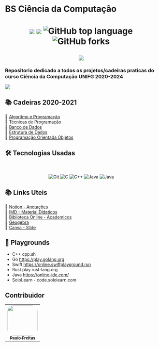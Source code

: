 # BS Ciência da Computação

<h1 align="center">
<img src="https://img.shields.io/static/v1?label=CCO&message=Banco-de-dados&color=ff6347&style&logo=ghost"/>
<img src="https://img.shields.io/github/license/mashape/apistatus.svg"/>
<img alt="GitHub top language" src="https://img.shields.io/github/languages/top/paulofreitas-py/BS-Ciencia-da-Computacao">
<img alt="GitHub forks" src="https://img.shields.io/github/forks/paulofreitas-py/BS-Ciencia-da-Computacao?style=social">
</h1>

<h2 align="center">
  <img src="https://paulofreitasdev.files.wordpress.com/2021/05/intro.png">
</h2>

### Repositorio dedicado a todos os projetos/cadeiras praticas do curso Ciência da Computação UNIFG 2020-2024

<img src="https://paulofreitasdev.files.wordpress.com/2021/05/intro2.png">

## 📚 Cadeiras 2020-2021

🔖 [Algoritmo e Programação](https://github.com/paulofreitas-py/BS-Ciencia-da-Computacao/tree/main/cco1-Algoritmo-e-Programacao)<br>
🔖 [Técnicas de Programação](https://github.com/paulofreitas-py/BS-Ciencia-da-Computacao/tree/main/cco2-Tecnicas-de-Programacao)<br>
🔖 [Banco de Dados](https://github.com/paulofreitas-py/BS-Ciencia-da-Computacao/tree/main/cco3-Banco-de-Dados)<br>
🔖 [Estrutura de Dados](https://github.com/paulofreitas-py/BS-Ciencia-da-Computacao/tree/main/cco3-Estrutura-de-Dados)<br>
🔖 [Programação Orientada Objetos](https://github.com/paulofreitas-py/BS-Ciencia-da-Computacao/tree/main/cco3-Programacao-Orientada-Obejtos)<br>

## 🛠 Tecnologias Usadas
<br>
<p align="center">

  <img alt="Git" src="https://img.shields.io/badge/git%20-%23F05033.svg?&style=for-the-badge&logo=git&logoColor=white"/>
  <img alt="C" src="https://img.shields.io/badge/C%20-%2314354C.svg?&style=for-the-badge&logo=C&logoColor=white"/>
  <img alt="C++" src="https://img.shields.io/badge/c++%20-%2300599C.svg?&style=for-the-badge&logo=c%2B%2B&ogoColor=white"/>
  <img alt="Java" src="https://img.shields.io/badge/java%20-bf360c.svg?&style=for-the-badge&logo=java&ogoColor=white"/>
   <img alt="Java" src="https://img.shields.io/badge/mysql%20-ff7f50.svg?&style=for-the-badge&logo=mysql&ogoColor=white"/>
  <br>
</p>

## 📚 Links Uteis

🔖 [Notion - Anotações](https://www.notion.so)<br>
🔖 [IMD - Material Didaticos](https://materialpublic.imd.ufrn.br/)<br>
🔖 [Biblioteca Online - Academicos](https://plataforma.bvirtual.com.br/)<br>
🔖 [Geogebra](https://www.geogebra.org/)<br>
🔖 [Canva - Slide](https://www.canva.com/)<br>

## 🎡 Playgrounds

  - C++ cpp.sh
  - Go https://play.golang.org
  - Swift https://online.swiftplayground.run
  - Rust play.rust-lang.org
  - Java https://online-ide.com/
  - SoloLearn - code.sololearn.com

  ## Contribuidor

<table>
  <tr>
    <td align="center"><a href="https://github.com/paulofreitas-py"><img style="border-radius: 20%;" src="https://avatars.githubusercontent.com/u/42820569?s=400&u=756d1c6a756b352a1095e7cb9289d3170f909765&v=4" width="100px;" alt=""/><br /><sub><b>Paulo Freitas</b></sub></a><br />
    </tr>